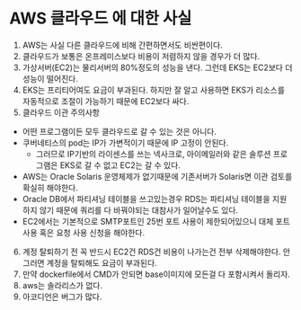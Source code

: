 # AWS 클라우드 에 대한 사실

1. AWS는 사실 다른 클라우드에 비해 간편하면서도 비싼편이다.
2. 클라우드가 보통은 온프레미스보다 비용이 저렴하지 않을 경우가 더 많다.
3. 가상서버(EC2)는 물리서버의 80%정도의 성능을 낸다. 그런데 EKS는 EC2보다 더 성능이 떨어진다.
4. EKS는 프리티어여도 요금이 부과된다. 하지만 잘 알고 사용하면 EKS가 리소스를 자동적으로 조절이 가능하기 때문에 EC2보다 싸다.
5. 클라우드 이관 주의사항
- 어떤 프로그램이든 모두 클라우드로 갈 수 있는 것은 아니다.
- 쿠버네티스의 pod는 IP가 가변적이기 때문에 IP 고정이 안된다.
    - 그러므로 IP기반의 라이센스를 쓰는 넥사크로, 아이메일러와 같은 솔루션 프로그램은 EKS로 갈 수 없고 EC2는 갈 수 있다.
- AWS는 Oracle Solaris 운영체제가 없기때문에 기존서버가 Solaris면 이관 검토를 확실히 해야한다.
- Oracle DB에서 파티셔닝 테이블을 쓰고있는경우 RDS는 파티셔닝 테이블을 지원하지 않기 때문에 쿼리를 다 바꿔야되는 대참사가 일어날수도 있다.
- EC2에서는 기본적으로 SMTP포트인 25번 포트 사용이 제한되어있으니 대체 포트 사용 혹은 요청 사용 신청을 해야한다.
6. 계정 탈퇴하기 전 꼭 반드시 EC2건 RDS건 비용이 나가는건 전부 삭제해야한다. 안그러면 계정을 탈퇴해도 요금이 부과된다.
7. 만약 dockerfile에서 CMD가 안되면 base이미지에 모든걸 다 포함시켜서 돌리자.
8. aws는 솔라리스가 없다.
9. 아코디언은 버그가 많다.
